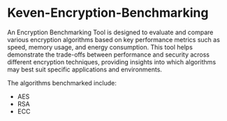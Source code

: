 # Keven-Encryption-Benchmarking
An Encryption Benchmarking Tool is designed to evaluate and compare various encryption algorithms
based on key performance metrics such as speed, memory usage, and energy consumption.
This tool helps demonstrate the trade-offs between performance and security across different
encryption techniques, providing insights into which algorithms may best suit specific applications and environments.

The algorithms benchmarked include:

- AES 
- RSA 
- ECC 
